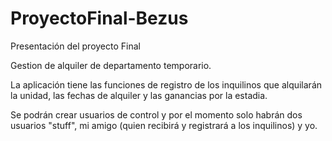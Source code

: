 # ProyectoFinal-Bezus
Presentación del proyecto Final

Gestion de alquiler de departamento temporario.

La aplicación tiene las funciones de registro de los inquilinos que alquilarán la unidad, las fechas de alquiler y las ganancias por la estadia.

Se podrán crear usuarios de control y por el momento solo habrán dos usuarios "stuff", mi amigo (quien recibirá y registrará a los inquilinos) y yo.


